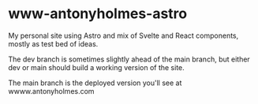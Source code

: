 # www-antonyholmes-astro

My personal site using Astro and mix of Svelte and React components, mostly as test bed of ideas.

The dev branch is sometimes slightly ahead of the main branch, but either dev or main should build a working version of the site.

The main branch is the deployed version you'll see at wwww.antonyholmes.com
